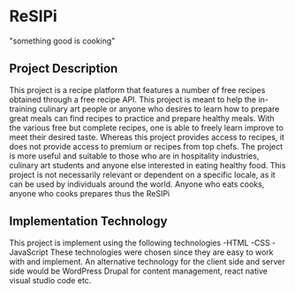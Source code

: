# ReSIPi
"something good is cooking"

## Project Description
This project is a recipe platform that features a number of free recipes obtained through a free recipe API.
This project is meant to help the in-training culinary art people or anyone who desires to learn how to prepare great meals can find recipes to practice and prepare healthy meals. With the various free but complete recipes, one is able to freely learn improve to meet their desired taste. 
Whereas this project provides access to recipes, it does not provide access to premium or recipes from top chefs.
The project is more useful and suitable to those who are in hospitality industries, culinary art students and anyone else interested in eating healthy food.
This project is not necessarily relevant or dependent on a specific locale, as it can be used by individuals around the world. Anyone who eats cooks, anyone who cooks prepares thus the ReSIPi

## Implementation Technology

This project is implement using the following technologies 
-HTML
-CSS
-JavaScript 
These technologies were chosen since they are easy to work with and implement.
An alternative technology for the client side and server side would be WordPress Drupal for content management, react native visual studio code etc.

